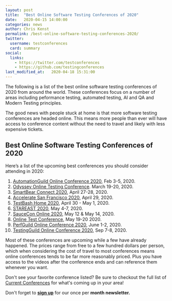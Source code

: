 ```yaml
---
layout: post
title:  "Best Online Software Testing Conferences of 2020"
date:   2020-04-15 14:00:00
categories: news
author: Chris Kenst
permalink: /best-online-software-testing-conferences-2020/
twitter:
  username: testconferences
  card: summary
social:
  links:
    - https://twitter.com/testconferences
    - https://github.com/testingconferences
last_modified_at:   2020-04-18 15:31:00
---
```


The following is a list of the best online software testing conferences of 2020 from around the world. These conferences focus on a number of areas including peformance testing, automated testing, AI and QA and Modern Testing principles. 

The good news with people stuck at home is that more software testing conferences are headed online. This means more people than ever will have access to conference content without the need to travel and likely with less expensive tickets. 


## Best Online Software Testing Conferences of 2020
Here’s a list of the upcoming best conferences you should consider attending in 2020:

1. [AutomationGuild Online Conference 2020](https://guildconferences.com/conferences/automation-2020/?utm_source=testingconferences), Feb 3-5, 2020.
2. [Odyssey Online Testing Conference](https://odyssey.kobiton.com?utm_source=testingconferences). March 19-20, 2020.
3. [SmartBear Connect 2020](https://smartbear.com/connect/?utm_source=testingconferences), April 27-28, 2020.
4. [Accelerate San Francisco 2020](https://www.tricentis.com/accelerate/san-francisco/?utm_source=testingconferences), April 29, 2020.
5. [TestBash Home 2020](https://ti.to/mot/testbash-home-2020?source=testingconferences), April 30 - May 1, 2020.
6. [STAREAST 2020](https://stareast.techwell.com/?utm_source=testingconferences), May 4-7, 2020.
7. [SauceCon Online 2020](https://saucecon.com/?utm_source=testingconferences), May 12 & May 14, 2020.
8. [Online Test Conference](https://www.onlinetestconf.com/?utm_source=testingconferences), May 19-20 2020.
9. [PerfGuild Online Conference 2020](https://guildconferences.com/conferences/perfguild-2020/?utm_source=testingconferences), June 1-2, 2020.
10. [TestingGuild Online Conference 2020](https://guildconferences.com/conferences/testingguild-2020/?utm_source=testingconferences), Sep 7-8, 2020.


Most of these conferences are upcoming while a few have already happened. The prices range from free to a few hundred dollars per person, which when considering the cost of travel to most conferences means online conferences tends to be far more reasonably priced. Plus you have access to the videos after the conference ends and can reference them whenever you want.

Don't see your favorite conference listed? Be sure to checkout the full list of [Current Conferences](/) for what's coming up in your area!

Don't forget to **[sign up](http://eepurl.com/c4paYT)** for our once per **month newsletter.**